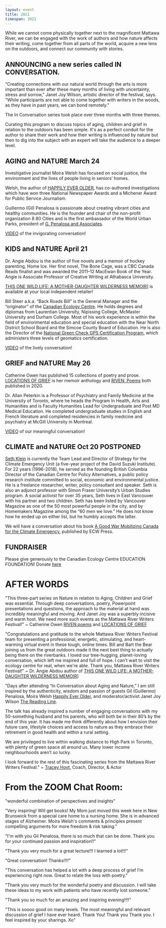 ```yaml
---
layout: event
title: 2021
timespan: 2021
---
```


While we cannot come physically together next to the magnificent Mattawa River, we can be engaged with the work of authors and how nature affects their writing, come together from all parts of the world, acquire a new lens on the outdoors, and connect our community with stories.

## ANNOUNCING a new series called IN CONVERSATION. 

“Creating connections with our natural world through the arts is more important than ever after these many months of living with uncertainty, stress and sorrow,” Janet Joy Wilson, artistic director of the festival, says. "While participants are not able to come together with writers in the woods, as they have in past years, we can bond remotely."

The In Conversation series took place over three months with three themes.

Curating this program to discuss topics of aging, children and grief in relation to the outdoors has been simple. It's as a perfect conduit for the author to share their work and how their writing is influenced by nature but then to dig into the subject with an expert will take the audience to a deeper level.

## AGING and NATURE  March 24
Investigative journalist Moira Welsh has focused on social justice, the environment and the lives of people living in seniors’ homes.

Welsh, the author of [HAPPILY EVER OLDER](https://ecwpress.com/products/happily-ever-older), has co-authored investigations which have won three National Newspaper Awards and a Michener Award for Public Service Journalism.

Guillermo (Gil) Penalosa is passionate about creating vibrant cities and healthy communities. He is the founder and chair of the non-profit organization 8 80 Cities and is the first ambassador of the World Urban Parks, president of [G. Penalosa and Associates](https://www.gpenalosa.ca/index.php/gil-home).

[VIDEO](https://youtu.be/ebpH8zStpGg) of the invigorating conversation!


## KIDS and NATURE  April 21
Dr. Angie Abdou is the author of five novels and a memoir of hockey parenting, Home Ice. Her first novel, The Bone Cage, was a CBC Canada Reads finalist and was awarded the 2011–12 MacEwan Book of the Year. Angie is Associate Professor of Creative Writing at Athabasca University. 

[THIS ONE WILD LIFE: A MOTHER-DAUGHTER WILDERNESS MEMOIR](https://ecwpress.com/products/this-one-wild-life)] is available at your local independent retailer!

Bill Steer a.k.a. “Back Roads Bill” is the General Manager and the “originator” of the [Canadian Ecology Centre](https://www.canadianecology.ca/). He holds degrees and diplomas from Laurentian University, Nipissing College, McMaster University and Durham College. Most of his work experience is within the field of environmental education and special education with the Near North District School Board and the Simcoe County Board of Education. He is also the Director of the [National Green Check GPS Certification Program](www.greencheckgps.ca), which administers three levels of geomatics certification.

[VIDEO](https://youtu.be/yrB-NdLHVEA) of the lively conversation!

## GRIEF and NATURE  May 26
Catherine Owen has published 15 collections of poetry and prose. [LOCATIONS OF GRIEF](https://bookstore.wolsakandwynn.ca/products/locations-of-grief-an-emotional-geography?_pos=1&_sid=7e50249b4&_ss=r) is her memoir anthology and
[RIVEN: Poems](https://ecwpress.com/products/riven?_pos=1&_sid=109a980b2&_ss=r) both published in 2020.

Dr. Allan Peterkin is a Professor of Psychiatry and Family Medicine at the University of Toronto, where he heads the Program In Health, Arts and Humanities and is Faculty Humanities Lead for Undergraduate and Post MD Medical Education. He completed undergraduate studies in English and French literature and completed residencies in family medicine and psychiatry at McGill University in Montreal.

[VIDEO](https://youtu.be/ErH4RX0GnCs) of our meaningful conversation!

## CLIMATE and NATURE Oct 20  POSTPONED 
[Seth Klein](https://www.sethklein.ca/) is currently the Team Lead and Director of Strategy for the Climate Emergency Unit (a five-year project of the David Suzuki Institute). For 22 years (1996-2018), he served as the founding British Columbia Director of the Canadian Centre for Policy Alternatives, a public policy research institute committed to social, economic and environmental justice. He is a freelance researcher, writer, policy consultant and speaker. Seth is also an adjunct professor with Simon Fraser University’s Urban Studies program. A social activist for over 35 years, Seth lives in East Vancouver with his partner and two children. Seth has been listed by Vancouver Magazine as one of the 50 most powerful people in the city, and by Homemakers Magazine among the “60 men we love.”  He does not know how he ended up on either list, but he humbly accepts the latter. 

We will have a conversation about his book [A Good War Mobilizing Canada for the Climate Emergency](https://ecwpress.com/products/a-good-war), published by ECW Press.



## FUNDRAISER

Please give generously to the Canadian Ecology Centre EDUCATION FOUNDATION! 
Donate [here](https://www.canadianecology.ca/donate/)

# AFTER WORDS

"This three-part series on Nature in relation to Aging, Children and Grief was essential. Through deep conversations, poetry, Powerpoint presentations and questions, the approach to the material at hand was incredibly meaningful and moving. And Janet Joy was a superbly incisive and warm host. We need more such events as the Mattawa River Writers Festival!" ~ Catherine Owen [RIVEN poems](https://ecwpress.com/products/riven) and [LOCATIONS OF GRIEF](https://www.wolsakandwynn.ca/authors-all/catherine-owen) 

"Congratulations and gratitude to the whole Mattawa River Writers Festival team for presenting a professional, energetic, stimulating, and heart-warming virtual event in these tough, online times. Bill and Bart the Bear joining us from the great outdoors made it the next best thing to actually being there on the riverbanks. I loved our tree-hugging, planet-loving conversation, which left me inspired and full of hope. I can't wait to visit the ecology centre for real, when we're able. Thank you, Mattawa River Writers Festival!" ~ Dr. Angie Abdou author of [THIS ONE WILD LIFE: A MOTHER-DAUGHTER WILDERNESS MEMOIR](https://ecwpress.com/products/this-one-wild-life)]

"Days after attending “In Conversation about Aging and Nature,” I  am still inspired by the authenticity, wisdom and passion of guests Gil (Guillermo) Penalosa, Moira Welsh [Happily Ever Older](https://ecwpress.com/products/happily-ever-older), and moderator/activist Janet Joy Wilson [The Reading Line](http://thereadingline.ca/).

The talk has already inspired a number of engaging conversations with my 50-something husband and his parents, who will both be in their 80’s by the end of this year. It has made me think differently about how I envision their future care, lifestyle choices and access to nature as they embrace their retirement in good health and within a rural setting.  

We are privileged to live within walking distance to High Park in Toronto, with plenty of green space all around us. Many lower income neighbourhoods aren’t so lucky. 

I look forward to the rest of this fascinating series from the Mattawa River Writers Festival." ~ [Tracey Hoyt](http://www.traceyhoyt.com/), Coach, Director, & Actor

# From the ZOOM Chat Room:

"wonderful combination of perspectives and insights"

"Very inspiring! Will get books! My Mom just moved this week here in New Brunswick from a special care home to a nursing home. She is in advanced stages of Alzheimer. Moira Welsh's comments & principles present compelling arguments for more freedom & risk taking."

"I'm with you Gil Penalosa, there is so much that can be done. Thank you for your continued passion and inspiration!!"

"Thank you very much for a great lecture!!! I learned a lot!!!"

"Great conversation! Thanks!!!!"

"This conversation has helped a lot with a deep process of grief I’m experiencing right now. Great to relate the loss with poetry."

"Thank you very much for the wonderful poetry and discussion. I will take these ideas to my work with patients who have recently lost someone."

"Thank you so much for an amazing and inspiring evening!!!!"

"This is soooo good on many levels. The most meaningful and relevant discussion of grief I have ever heard. Thank You! Thank you Thank you. I feel inspired by your sharings. Xo"